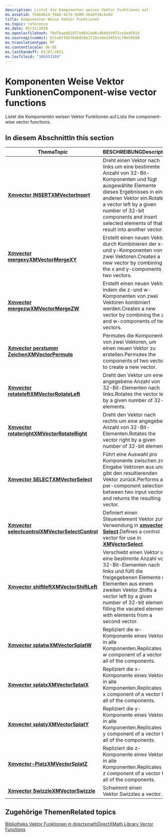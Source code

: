 ```yaml
---
description: Listet die Komponenten weisen Vektor Funktionen auf.
ms.assetid: f5464614-f6bb-427d-5488-3ba0fd4c6e8d
title: Komponenten Weise Vektor Funktionen
ms.topic: reference
ms.date: 05/31/2018
ms.openlocfilehash: 70d7bae881827e0662a06c46dd54971ce5ed591d
ms.sourcegitcommit: 831e8f3db78ab820e1710cede244553c70e50500
ms.translationtype: MT
ms.contentlocale: de-DE
ms.lasthandoff: 01/07/2021
ms.locfileid: "106353184"
---
```

# <a name="component-wise-vector-functions"></a><span data-ttu-id="500f6-103">Komponenten Weise Vektor Funktionen</span><span class="sxs-lookup"><span data-stu-id="500f6-103">Component-wise vector functions</span></span>

<span data-ttu-id="500f6-104">Listet die Komponenten weisen Vektor Funktionen auf.</span><span class="sxs-lookup"><span data-stu-id="500f6-104">Lists the component-wise vector functions.</span></span>

## <a name="in-this-section"></a><span data-ttu-id="500f6-105">In diesem Abschnitt</span><span class="sxs-lookup"><span data-stu-id="500f6-105">In this section</span></span>



| <span data-ttu-id="500f6-106">Thema</span><span class="sxs-lookup"><span data-stu-id="500f6-106">Topic</span></span>                                                             | <span data-ttu-id="500f6-107">BESCHREIBUNG</span><span class="sxs-lookup"><span data-stu-id="500f6-107">Description</span></span>                                                                                                                              |
|-------------------------------------------------------------------|------------------------------------------------------------------------------------------------------------------------------------------|
| [<span data-ttu-id="500f6-108">**Xmvector INSERT**</span><span class="sxs-lookup"><span data-stu-id="500f6-108">**XMVectorInsert**</span></span>](/windows/win32/api/directxmath/nf-directxmath-xmvectorinsert)<br/>               | <span data-ttu-id="500f6-109">Dreht einen Vektor nach links um eine bestimmte Anzahl von 32-Bit-Komponenten und fügt ausgewählte Elemente dieses Ergebnisses in einen anderen Vektor ein.</span><span class="sxs-lookup"><span data-stu-id="500f6-109">Rotates a vector left by a given number of 32-bit components and insert selected elements of that result into another vector.</span></span><br/> |
| [<span data-ttu-id="500f6-110">**Xmvector mergexy**</span><span class="sxs-lookup"><span data-stu-id="500f6-110">**XMVectorMergeXY**</span></span>](/windows/win32/api/directxmath/nf-directxmath-xmvectormergexy)<br/>             | <span data-ttu-id="500f6-111">Erstellt einen neuen Vektor durch Kombinieren der x-und y-Komponenten von zwei Vektoren.</span><span class="sxs-lookup"><span data-stu-id="500f6-111">Creates a new vector by combining the x and y-components of two vectors.</span></span><br/>                                                      |
| [<span data-ttu-id="500f6-112">**Xmvector mergezw**</span><span class="sxs-lookup"><span data-stu-id="500f6-112">**XMVectorMergeZW**</span></span>](/windows/win32/api/directxmath/nf-directxmath-xmvectormergezw)<br/>             | <span data-ttu-id="500f6-113">Erstellt einen neuen Vektor, indem die z-und w-Komponenten von zwei Vektoren kombiniert werden.</span><span class="sxs-lookup"><span data-stu-id="500f6-113">Creates a new vector by combining the z and w-components of two vectors.</span></span><br/>                                                      |
| [<span data-ttu-id="500f6-114">**Xmvector perstumm Zeichen**</span><span class="sxs-lookup"><span data-stu-id="500f6-114">**XMVectorPermute**</span></span>](/windows/win32/api/directxmath/nf-directxmath-xmvectorpermute)<br/>             | <span data-ttu-id="500f6-115">Permutes die Komponenten von zwei Vektoren, um einen neuen Vektor zu erstellen.</span><span class="sxs-lookup"><span data-stu-id="500f6-115">Permutes the components of two vectors to create a new vector.</span></span><br/>                                                                |
| [<span data-ttu-id="500f6-116">**Xmvector rotateleft**</span><span class="sxs-lookup"><span data-stu-id="500f6-116">**XMVectorRotateLeft**</span></span>](/windows/win32/api/directxmath/nf-directxmath-xmvectorrotateleft)<br/>       | <span data-ttu-id="500f6-117">Dreht den Vektor um eine angegebene Anzahl von 32-Bit-Elementen nach links.</span><span class="sxs-lookup"><span data-stu-id="500f6-117">Rotates the vector left by a given number of 32-bit elements.</span></span><br/>                                                                 |
| [<span data-ttu-id="500f6-118">**Xmvector rotateright**</span><span class="sxs-lookup"><span data-stu-id="500f6-118">**XMVectorRotateRight**</span></span>](/windows/win32/api/directxmath/nf-directxmath-xmvectorrotateright)<br/>     | <span data-ttu-id="500f6-119">Dreht den Vektor nach rechts um eine angegebene Anzahl von 32-Bit-Elementen.</span><span class="sxs-lookup"><span data-stu-id="500f6-119">Rotates the vector right by a given number of 32-bit elements.</span></span><br/>                                                                |
| [<span data-ttu-id="500f6-120">**Xmvector SELECT**</span><span class="sxs-lookup"><span data-stu-id="500f6-120">**XMVectorSelect**</span></span>](/windows/win32/api/directxmath/nf-directxmath-xmvectorselect)<br/>               | <span data-ttu-id="500f6-121">Führt eine Auswahl pro Komponente zwischen zwei Eingabe Vektoren aus und gibt den resultierenden Vektor zurück.</span><span class="sxs-lookup"><span data-stu-id="500f6-121">Performs a per-component selection between two input vectors and returns the resulting vector.</span></span><br/>                                |
| [<span data-ttu-id="500f6-122">**Xmvector selectcontrol**</span><span class="sxs-lookup"><span data-stu-id="500f6-122">**XMVectorSelectControl**</span></span>](/windows/win32/api/directxmath/nf-directxmath-xmvectorselectcontrol)<br/> | <span data-ttu-id="500f6-123">Definiert einen Steuerelement Vektor zur Verwendung in [**xmvector Select**](/windows/win32/api/directxmath/nf-directxmath-xmvectorselect).</span><span class="sxs-lookup"><span data-stu-id="500f6-123">Defines a control vector for use in [**XMVectorSelect**](/windows/win32/api/directxmath/nf-directxmath-xmvectorselect).</span></span><br/>                                                 |
| [<span data-ttu-id="500f6-124">**Xmvector shiftleft**</span><span class="sxs-lookup"><span data-stu-id="500f6-124">**XMVectorShiftLeft**</span></span>](/windows/win32/api/directxmath/nf-directxmath-xmvectorshiftleft)<br/>         | <span data-ttu-id="500f6-125">Verschiebt einen Vektor um eine bestimmte Anzahl von 32-Bit-Elementen nach links und füllt die freigegebenen Elemente mit Elementen aus einem zweiten Vektor.</span><span class="sxs-lookup"><span data-stu-id="500f6-125">Shifts a vector left by a given number of 32-bit elements, filling the vacated elements with elements from a second vector.</span></span><br/>   |
| [<span data-ttu-id="500f6-126">**Xmvector splatw**</span><span class="sxs-lookup"><span data-stu-id="500f6-126">**XMVectorSplatW**</span></span>](/windows/win32/api/directxmath/nf-directxmath-xmvectorsplatw)<br/>               | <span data-ttu-id="500f6-127">Repliziert die w-Komponente eines Vektors in alle Komponenten.</span><span class="sxs-lookup"><span data-stu-id="500f6-127">Replicates the w component of a vector to all of the components.</span></span><br/>                                                              |
| [<span data-ttu-id="500f6-128">**Xmvector splatx**</span><span class="sxs-lookup"><span data-stu-id="500f6-128">**XMVectorSplatX**</span></span>](/windows/win32/api/directxmath/nf-directxmath-xmvectorsplatx)<br/>               | <span data-ttu-id="500f6-129">Repliziert die x-Komponente eines Vektors in alle Komponenten.</span><span class="sxs-lookup"><span data-stu-id="500f6-129">Replicates the x component of a vector to all of the components.</span></span><br/>                                                              |
| [<span data-ttu-id="500f6-130">**Xmvector splaty**</span><span class="sxs-lookup"><span data-stu-id="500f6-130">**XMVectorSplatY**</span></span>](/windows/win32/api/directxmath/nf-directxmath-xmvectorsplaty)<br/>               | <span data-ttu-id="500f6-131">Repliziert die y-Komponente eines Vektors in alle Komponenten.</span><span class="sxs-lookup"><span data-stu-id="500f6-131">Replicates the y component of a vector to all of the components.</span></span><br/>                                                              |
| [<span data-ttu-id="500f6-132">**Xmvector-Platz**</span><span class="sxs-lookup"><span data-stu-id="500f6-132">**XMVectorSplatZ**</span></span>](/windows/win32/api/directxmath/nf-directxmath-xmvectorsplatz)<br/>               | <span data-ttu-id="500f6-133">Repliziert die z-Komponente eines Vektors in alle Komponenten.</span><span class="sxs-lookup"><span data-stu-id="500f6-133">Replicates the z component of a vector to all of the components.</span></span><br/>                                                              |
| [<span data-ttu-id="500f6-134">**Xmvector Swizzle**</span><span class="sxs-lookup"><span data-stu-id="500f6-134">**XMVectorSwizzle**</span></span>](/windows/win32/api/directxmath/nf-directxmath-xmvectorswizzle)<br/>             | <span data-ttu-id="500f6-135">Schwimmt einen Vektor.</span><span class="sxs-lookup"><span data-stu-id="500f6-135">Swizzles a vector.</span></span><br/>                                                                                                            |



 

## <a name="related-topics"></a><span data-ttu-id="500f6-136">Zugehörige Themen</span><span class="sxs-lookup"><span data-stu-id="500f6-136">Related topics</span></span>

<dl> <dt>

[<span data-ttu-id="500f6-137">Bibliotheks Vektor Funktionen in directxmath</span><span class="sxs-lookup"><span data-stu-id="500f6-137">DirectXMath Library Vector Functions</span></span>](ovw-xnamath-reference-functions-vector.md)
</dt> </dl>

 

 
